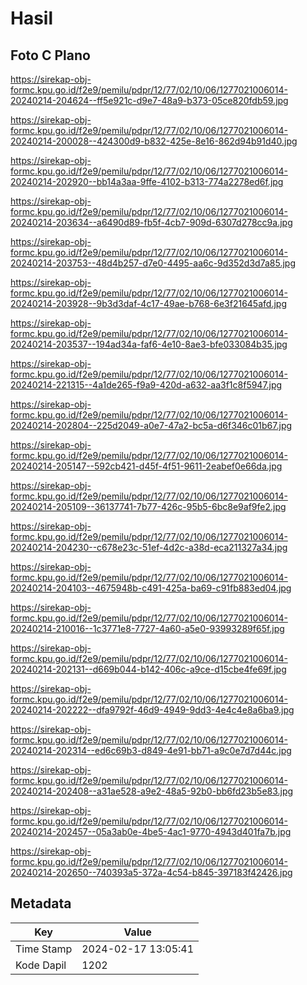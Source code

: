 # Hasil

## Foto C Plano

https://sirekap-obj-formc.kpu.go.id/f2e9/pemilu/pdpr/12/77/02/10/06/1277021006014-20240214-204624--ff5e921c-d9e7-48a9-b373-05ce820fdb59.jpg

https://sirekap-obj-formc.kpu.go.id/f2e9/pemilu/pdpr/12/77/02/10/06/1277021006014-20240214-200028--424300d9-b832-425e-8e16-862d94b91d40.jpg

https://sirekap-obj-formc.kpu.go.id/f2e9/pemilu/pdpr/12/77/02/10/06/1277021006014-20240214-202920--bb14a3aa-9ffe-4102-b313-774a2278ed6f.jpg

https://sirekap-obj-formc.kpu.go.id/f2e9/pemilu/pdpr/12/77/02/10/06/1277021006014-20240214-203634--a6490d89-fb5f-4cb7-909d-6307d278cc9a.jpg

https://sirekap-obj-formc.kpu.go.id/f2e9/pemilu/pdpr/12/77/02/10/06/1277021006014-20240214-203753--48d4b257-d7e0-4495-aa6c-9d352d3d7a85.jpg

https://sirekap-obj-formc.kpu.go.id/f2e9/pemilu/pdpr/12/77/02/10/06/1277021006014-20240214-203928--9b3d3daf-4c17-49ae-b768-6e3f21645afd.jpg

https://sirekap-obj-formc.kpu.go.id/f2e9/pemilu/pdpr/12/77/02/10/06/1277021006014-20240214-203537--194ad34a-faf6-4e10-8ae3-bfe033084b35.jpg

https://sirekap-obj-formc.kpu.go.id/f2e9/pemilu/pdpr/12/77/02/10/06/1277021006014-20240214-221315--4a1de265-f9a9-420d-a632-aa3f1c8f5947.jpg

https://sirekap-obj-formc.kpu.go.id/f2e9/pemilu/pdpr/12/77/02/10/06/1277021006014-20240214-202804--225d2049-a0e7-47a2-bc5a-d6f346c01b67.jpg

https://sirekap-obj-formc.kpu.go.id/f2e9/pemilu/pdpr/12/77/02/10/06/1277021006014-20240214-205147--592cb421-d45f-4f51-9611-2eabef0e66da.jpg

https://sirekap-obj-formc.kpu.go.id/f2e9/pemilu/pdpr/12/77/02/10/06/1277021006014-20240214-205109--36137741-7b77-426c-95b5-6bc8e9af9fe2.jpg

https://sirekap-obj-formc.kpu.go.id/f2e9/pemilu/pdpr/12/77/02/10/06/1277021006014-20240214-204230--c678e23c-51ef-4d2c-a38d-eca211327a34.jpg

https://sirekap-obj-formc.kpu.go.id/f2e9/pemilu/pdpr/12/77/02/10/06/1277021006014-20240214-204103--4675948b-c491-425a-ba69-c91fb883ed04.jpg

https://sirekap-obj-formc.kpu.go.id/f2e9/pemilu/pdpr/12/77/02/10/06/1277021006014-20240214-210016--1c3771e8-7727-4a60-a5e0-93993289f65f.jpg

https://sirekap-obj-formc.kpu.go.id/f2e9/pemilu/pdpr/12/77/02/10/06/1277021006014-20240214-202131--d669b044-b142-406c-a9ce-d15cbe4fe69f.jpg

https://sirekap-obj-formc.kpu.go.id/f2e9/pemilu/pdpr/12/77/02/10/06/1277021006014-20240214-202222--dfa9792f-46d9-4949-9dd3-4e4c4e8a6ba9.jpg

https://sirekap-obj-formc.kpu.go.id/f2e9/pemilu/pdpr/12/77/02/10/06/1277021006014-20240214-202314--ed6c69b3-d849-4e91-bb71-a9c0e7d7d44c.jpg

https://sirekap-obj-formc.kpu.go.id/f2e9/pemilu/pdpr/12/77/02/10/06/1277021006014-20240214-202408--a31ae528-a9e2-48a5-92b0-bb6fd23b5e83.jpg

https://sirekap-obj-formc.kpu.go.id/f2e9/pemilu/pdpr/12/77/02/10/06/1277021006014-20240214-202457--05a3ab0e-4be5-4ac1-9770-4943d401fa7b.jpg

https://sirekap-obj-formc.kpu.go.id/f2e9/pemilu/pdpr/12/77/02/10/06/1277021006014-20240214-202650--740393a5-372a-4c54-b845-397183f42426.jpg


## Metadata

| Key        | Value               |
| ---------- | ------------------- |
| Time Stamp | 2024-02-17 13:05:41 |
| Kode Dapil | 1202                |



